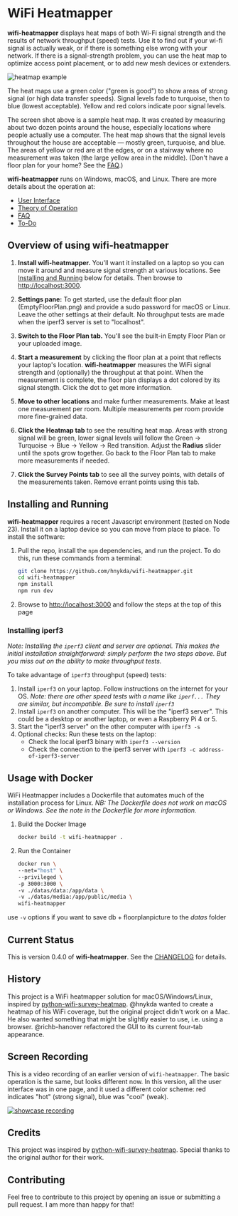 # WiFi Heatmapper

**wifi-heatmapper** displays heat maps of both
Wi-Fi signal strength and
the results of network throughput (speed) tests.
Use it to find out if your wi-fi signal is actually weak,
or if there is something else wrong with your network.
If there is a signal-strength problem, you can use the
heat map to optimize access point placement,
or to add new mesh devices or extenders.

![heatmap example](docs/images/HeatmapPane.png)

The heat maps use a green color ("green is good")
to show areas of strong signal
(or high data transfer speeds).
Signal levels fade to turquoise, then to blue
(lowest acceptable).
Yellow and red colors indicate poor signal levels.

The screen shot above is a sample heat map.
It was created by measuring about two dozen points around the house,
especially locations where people actually use a computer.
The heat map shows that the signal levels throughout the house
are acceptable &mdash; mostly green, turquoise, and blue.
The areas of yellow or red are at the edges, or on a stairway
where no measurement was taken (the large yellow area in the middle).
(Don't have a floor plan for your home?
See the [FAQ](docs/FAQ.md).)

**wifi-heatmapper** runs on Windows, macOS, and Linux.
There are more details about the operation at:

* [User Interface](docs/User_Interface.md)
* [Theory of Operation](docs/Theory_of_Operation.md)
* [FAQ](docs/FAQ.md)
* [To-Do](docs/To-Do.md)

## Overview of using wifi-heatmapper

1. **Install wifi-heatmapper.**
You'll want it installed on a laptop so you can move it around
and measure signal strength at various locations.
See [Installing and Running](#installing-and-running)
below for details.
Then browse to
[http://localhost:3000](http://localhost:3000).

2. **Settings pane:** To get started, use the default floor plan
(EmptyFloorPlan.png)
and provide a sudo password for macOS or Linux.
Leave the other settings at their default.
No throughput tests are made when the iperf3 server is set
to "localhost".

3. **Switch to the Floor Plan tab.**
You'll see the built-in Empty Floor Plan or your uploaded image.

4. **Start a measurement** by clicking the floor plan at a point
that reflects your laptop's location.
**wifi-heatmapper** measures the WiFi signal strength and
(optionally) the throughput at that point.
When the measurement is complete, the floor plan displays
a dot colored by its signal stength.
Click the dot to get more information.

5. **Move to other locations** and make further measurements.
Make at least one measurement per room.
Multiple measurements per room provide more fine-grained data.

6. **Click the Heatmap tab** to see the resulting heat map.
Areas with strong signal will be green,
lower signal levels will follow the
Green -> Turquoise -> Blue -> Yellow -> Red transition.
Adjust the **Radius** slider until the spots grow together.
Go back to the Floor Plan tab to make more measurements if needed.

7. **Click the Survey Points tab** to see all the survey points,
with details of the measurements taken.
Remove errant points using this tab.

## Installing and Running

**wifi-heatmapper** requires a recent Javascript environment
(tested on Node 23).
Install it on a laptop device so you can move from place to place.
To install the software:

1. Pull the repo, install the `npm` dependencies,
   and run the project.
   To do this, run these commands from a terminal:

   ```bash
   git clone https://github.com/hnykda/wifi-heatmapper.git
   cd wifi-heatmapper
   npm install
   npm run dev
   ```

2. Browse to [http://localhost:3000](http://localhost:3000)
   and follow the steps at the top of this page

### Installing iperf3

_Note: Installing the `iperf3` client and server are optional.
This makes the initial installation straightforward:
simply perform the two steps above.
But you miss out on the ability to make throughput tests._

To take advantage of `iperf3` throughput (speed) tests:

1. Install `iperf3` on your laptop.
   Follow instructions on the internet for your OS.
   _Note: there are other speed tests with a name like `iperf...`
   They are similar, but incompatible.
   Be sure to install `iperf3`_
2. Install `iperf3` on another computer.
   This will be the "iperf3 server".
   This could be a desktop or another laptop,
   or even a Raspberry Pi 4 or 5.
3. Start the "iperf3 server" on the other computer with
   `iperf3 -s`
4. Optional checks: Run these tests on the laptop:
   * Check the local iperf3 binary with `iperf3 --version`
   * Check the connection to the iperf3 server
      with `iperf3 -c address-of-iperf3-server`

## Usage with Docker

WiFi Heatmapper includes a Dockerfile that automates much of
the installation process for Linux.
_NB: The Dockerfile does not work on macOS or Windows.
See the note in the Dockerfile for more information._

1. Build the Docker Image

   ```bash
   docker build -t wifi-heatmapper .
   ```

2. Run the Container

   ```bash
   docker run \
   --net="host" \
   --privileged \
   -p 3000:3000 \
   -v ./datas/data:/app/data \
   -v ./datas/media:/app/public/media \
   wifi-heatmapper
   ```

use `-v` options if you want to save db + floorplanpicture to the _datas_ folder

## Current Status

This is version 0.4.0 of **wifi-heatmapper**.
See the [CHANGELOG](./CHANGELOG.md) for details.

## History

This project is a WiFi heatmapper solution for macOS/Windows/Linux, inspired by
[python-wifi-survey-heatmap](https://github.com/jantman/python-wifi-survey-heatmap).
@hnykda wanted to create a heatmap of his WiFi coverage,
but the original project didn't work on a Mac.
He also wanted something that might be slightly easier to use, i.e. using a browser.
@richb-hanover refactored the GUI to its current four-tab appearance.

## Screen Recording

This is a video recording of an earlier version of `wifi-heatmapper`.
The basic operation is the same, but looks different now.
In this version, all the user interface was in one page,
and it used a different color scheme:
red indicates "hot" (strong signal),
blue was "cool" (weak).

[![showcase recording](https://img.youtube.com/vi/pXlm-eWaJCs/0.jpg)](https://www.youtube.com/watch?v=pXlm-eWaJCs)

## Credits

This project was inspired by
[python-wifi-survey-heatmap](https://github.com/jantman/python-wifi-survey-heatmap).
Special thanks to the original author for their work.

## Contributing

Feel free to contribute to this project by opening an issue
or submitting a pull request.
I am more than happy for that!
